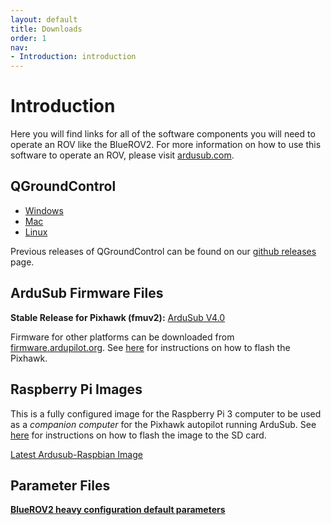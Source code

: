 ```yaml
---
layout: default
title: Downloads
order: 1
nav:
- Introduction: introduction
---
```


# Introduction

Here you will find links for all of the software components you will need to operate an ROV like the BlueROV2. For more information on how to use this software to operate an ROV, please visit [ardusub.com](https://www.ardusub.com).

## QGroundControl

- [Windows](https://s3.amazonaws.com/downloads.bluerobotics.com/QGC/latest/QGroundControl-installer.exe)
- [Mac](https://s3.amazonaws.com/downloads.bluerobotics.com/QGC/latest/QGroundControl.dmg)
- [Linux](https://s3.amazonaws.com/downloads.bluerobotics.com/QGC/latest/QGroundControl.AppImage)

Previous releases of QGroundControl can be found on our [github releases](https://github.com/bluerobotics/qgroundcontrol/releases) page.

## ArduSub Firmware Files

**Stable Release for Pixhawk (fmuv2):** <i class="fa fa-download" aria-hidden="true"></i> [ArduSub V4.0](https://firmware.ardupilot.org/Sub/stable-4.0.1/fmuv2/ardusub.apj)

Firmware for other platforms can be downloaded from [firmware.ardupilot.org](http://http://firmware.us.ardupilot.org/). See [here](https://www.ardusub.com/getting-started/installation.html#ardusub) for instructions on how to flash the Pixhawk.

## Raspberry Pi Images

This is a fully configured image for the Raspberry Pi 3 computer to be used as a *companion computer* for the Pixhawk autopilot running ArduSub. See [here](https://www.ardusub.com/getting-started/installation.html#raspberry-pi) for instructions on how to flash the image to the SD card.

<i class="fa fa-download" aria-hidden="true"></i> [Latest Ardusub-Raspbian Image](https://s3.amazonaws.com/downloads.bluerobotics.com/Pi/stable/ardusub-raspbian.img.zip)

## Parameter Files

**[BlueROV2 heavy configuration default parameters](brov2-heavy-3_5_2.params)**
